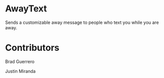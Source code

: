 # AwayText
Sends a customizable away message to people who text you while you are away.

# Contributors
Brad Guerrero

Justin Miranda

